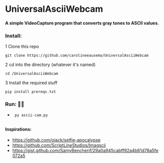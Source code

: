 # UniversalAsciiWebcam
#### A simple VideoCapture program that converts gray tones to ASCII values.

### Install:
1  Clone this repo

    git clone https://github.com/carolineeausema/UniversalAsciiWebcam 

2  cd into the directory (whatever it's named)

    cd /UniversalAsciiWebcam 

3  Install the required stuff

    pip install prereqs.txt

### Run: 🎷🐛
-  <code> py ascii-cam.py </code>

##

#### Inspirations:
+ https://github.com/ojack/selfie-apocalypse
+ https://github.com/ScriptLineStudios/Imagscii
+ https://gist.github.com/SamyBencherif/29a0a945cabff92a4b61d78a5fe072a5

